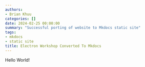 ```yaml
---
authors:
- Brian Khuu
categories: []
date: 2024-02-25 00:00:00
summary: "Successful porting of website to Mkdocs static site"
tags:
- mkdocs
- static site
title: Electron Workshop Converted To Mkdocs
---
```


Hello World!

<!-- more -->